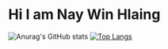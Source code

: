 # Hi I am Nay Win Hlaing
![Anurag's GitHub stats](https://github-readme-stats.vercel.app/api?username=justadigit&show_icons=true&theme=radical&hide=contribs,prs)
[![Top Langs](https://github-readme-stats.vercel.app/api/top-langs/?username=justadigit&langs_count=8)](https://github.com/justadigit/github-readme-stats)
